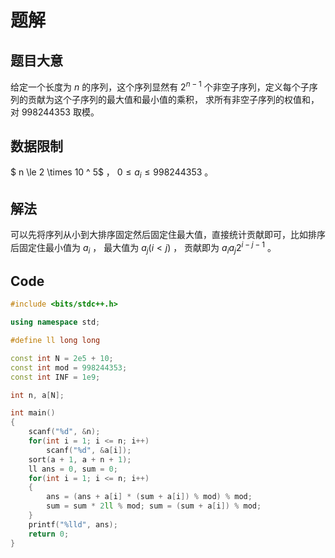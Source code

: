 # 题解

## 题目大意

给定一个长度为 $n$ 的序列，这个序列显然有 $2^{n - 1}$ 个非空子序列，定义每个子序列的贡献为这个子序列的最大值和最小值的乘积， 求所有非空子序列的权值和，对 $998244353$ 取模。

## 数据限制

$ n \le 2 \times 10 ^ 5$ ， $0 \le a_i \le 998244353$ 。

## 解法

可以先将序列从小到大排序固定然后固定住最大值，直接统计贡献即可，比如排序后固定住最小值为 $a_i$ ， 最大值为 $a_j (i < j)$ ， 贡献即为 $a_i a_j 2 ^ {i - j - 1}$ 。

## Code

```cpp
#include <bits/stdc++.h>

using namespace std;

#define ll long long

const int N = 2e5 + 10;
const int mod = 998244353;
const int INF = 1e9;

int n, a[N];

int main()
{
    scanf("%d", &n);
    for(int i = 1; i <= n; i++)
        scanf("%d", &a[i]);
    sort(a + 1, a + n + 1);
    ll ans = 0, sum = 0;
    for(int i = 1; i <= n; i++)
    {
        ans = (ans + a[i] * (sum + a[i]) % mod) % mod;
        sum = sum * 2ll % mod; sum = (sum + a[i]) % mod;
    }
    printf("%lld", ans);
    return 0;
}
```
